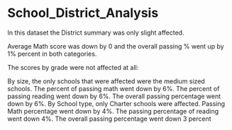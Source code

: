 # School_District_Analysis
In this dataset the District summary was only slight affected.

Average Math score was down by 0 and the overall passing % went up by 1% percent in both categories.

The scores by grade were not affected at all:

By size, the only schools that were affected were the medium sized schools. The percent of passing math went down by 6%. The percent of passing reading went down by 6%. The overall passing percentage went down by 6%.
By School type, only Charter schools were affected. Passing Math percentage went down by 4%. The passing percentage of reading went down 4%. The overall passing percentage went down 3 percent
  

